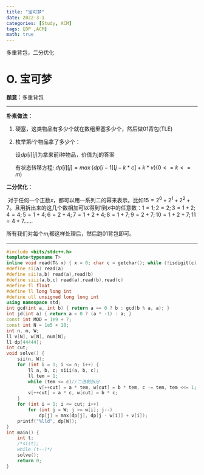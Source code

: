 ```yaml
---
title: "宝可梦"
date: 2022-3-1
categories: [Study, ACM]
tags: [DP ,ACM]
math: true
---
```


多重背包，二分优化

<!-- more -->

# O. 宝可梦 

**题意**：多重背包

***

**朴素做法**：

1. 硬塞，这类物品有多少个就在数组里塞多少个，然后做01背包(TLE)

2. 枚举第$i$个物品拿了多少个：

   设$dp[i][j]$为拿来前i种物品，价值为j的答案

   有状态转移方程: $dp[i][j]=max\,\{dp[i-1][j-k*c]+k*v\}(0<=k<=m)$

**二分优化**：

​	对于任何一个正数$x$，都可以用一系列二的幂来表示。比如$15=2^0+2^1+2^2+7$。且用拆出来的这几个数相加可以得到$1$到$x$中的任意数：$1=1;2=2;3=1+2;4=4;5=1+4;6=2+4;7=1+2+4;8=1+7;9=2+7;10=1+2+7;11=4+7......$

所有我们对每个$m_i$都这样处理后，然后跑01背包即可。

***

```c++
#include <bits/stdc++.h>
template<typename T>
inline void read(T& x) { x = 0; char c = getchar(); while (!isdigit(c))c = getchar(); while (isdigit(c)) { x = x * 10 + c - '0'; c = getchar(); } }
#define si(a) read(a)
#define sii(a,b) read(a),read(b)
#define siii(a,b,c) read(a),read(b),read(c)
#define fl float
#define ll long long int
#define ull unsigned long long int
using namespace std;
int gcd(int a, int b) { return a == 0 ? b : gcd(b % a, a); }
int jd(int a) { return a < 0 ? (a * -1) : a; }
const int MOD = 1e9 + 7;
const int N = 1e5 + 10;
int n, m, W;
ll v[N], w[N], num[N];
ll dp[44444];
int cut;
void solve() {
	sii(n, W);
	for (int i = 1; i <= n; i++) {
		ll a, b, c; siii(a, b, c);
		ll tem = 1;
		while (tem <= c)//二进制拆分
			v[++cut] = a * tem, w[cut] = b * tem, c -= tem, tem <<= 1;
		v[++cut] = a * c, w[cut] = b * c;
	}
	for (int i = 1; i <= cut; i++)
		for (int j = W; j >= w[i]; j--)
			dp[j] = max(dp[j], dp[j - w[i]] + v[i]);
	printf("%lld", dp[W]);
}
int main() {
	int t;
	/*si(t);
	while (t--)*/
	solve();
	return 0;
}

```

